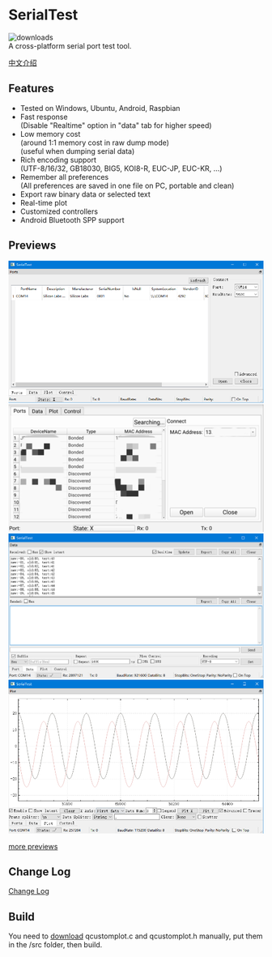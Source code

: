 # SerialTest
![downloads](https://img.shields.io/github/downloads/wh201906/SerialTest/total)  
A cross-platform serial port test tool.  

[中文介绍](doc/README/README_zh_CN.md)  

## Features
+ Tested on Windows, Ubuntu, Android, Raspbian  
+ Fast response  
(Disable "Realtime" option in "data" tab for higher speed)  
+ Low memory cost  
(around 1:1 memory cost in raw dump mode)  
(useful when dumping serial data)  
+ Rich encoding support  
(UTF-8/16/32, GB18030, BIG5, KOI8-R, EUC-JP, EUC-KR, …)  
+ Remember all preferences  
(All preferences are saved in one file on PC, portable and clean)  
+ Export raw binary data or selected text  
+ Real-time plot  
+ Customized controllers  
+ Android Bluetooth SPP support  

## Previews
![port](doc/previews/port.png)  
![port_android](doc/previews/port_android.jpg)  
![data](doc/previews/data.png)  
![plot](doc/previews/plot.png)  

[more previews](doc/previews/previews.md)  

## Change Log
[Change Log](CHANGELOG.md)

## Build
You need to [download](https://www.qcustomplot.com/release/2.1.0fixed/QCustomPlot-source.tar.gz) qcustomplot.c and qcustomplot.h manually, put them in the /src folder, then build.  